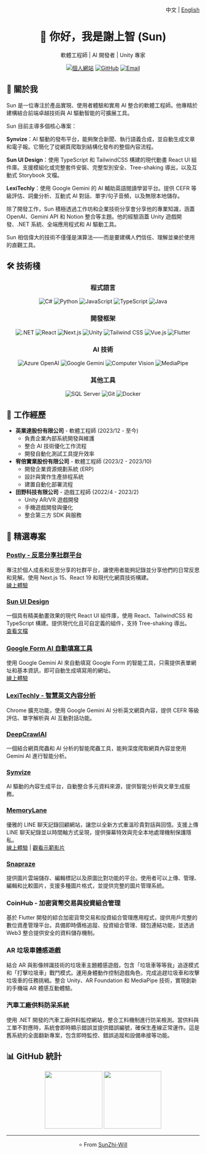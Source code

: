 <div align="right">
  中文 | <a href="README.md">English</a>
</div>

<div align="center">
  <h1>👋 你好，我是謝上智 (Sun)</h1>
  <p>軟體工程師 | AI 開發者 | Unity 專家</p>
  
  [![個人網站](https://img.shields.io/badge/網站-shangzhistime-blue?style=flat-square)](https://sites.google.com/view/shangzhistime)
  [![GitHub](https://img.shields.io/badge/GitHub-SunZhi--Will-181717?style=flat-square&logo=github)](https://github.com/SunZhi-Will)
  [![Email](https://img.shields.io/badge/Email-聯繫我-red?style=flat-square&logo=gmail)](mailto:sun055676@gmail.com)
</div>

## 🚀 關於我
Sun 是一位專注於產品實現、使用者體驗和實用 AI 整合的軟體工程師。他專精於建構結合前端卓越技術與 AI 驅動智能的可擴展工具。

Sun 目前主導多個核心專案：

**Synvize**：AI 驅動的發布平台，能夠聚合新聞、執行語義合成，並自動生成文章和電子報。它簡化了從網頁爬取到結構化發布的整個內容流程。

**Sun UI Design**：使用 TypeScript 和 TailwindCSS 構建的現代動畫 React UI 組件庫。支援模組化或完整套件安裝、完整型別安全、Tree-shaking 導出，以及互動式 Storybook 文檔。

**LexiTechly**：使用 Google Gemini 的 AI 輔助英語閱讀學習平台。提供 CEFR 等級評估、詞彙分析、互動式 AI 對話、單字/句子音頻，以及無限本地儲存。

除了開發工作，Sun 積極透過工作坊和企業技術分享會分享他的專業知識，涵蓋 OpenAI、Gemini API 和 Notion 整合等主題。他的經驗涵蓋 Unity 遊戲開發、.NET 系統、全端應用程式和 AI 驅動工具。

Sun 相信偉大的技術不僅僅是演算法——而是要建構人們信任、理解並樂於使用的直觀工具。

## 🛠️ 技術棧
<div align="center">
  
  ### 程式語言
  ![C#](https://img.shields.io/badge/-C%23-239120?style=for-the-badge&logo=c-sharp&logoColor=white)
  ![Python](https://img.shields.io/badge/-Python-3776AB?style=for-the-badge&logo=Python&logoColor=white)
  ![JavaScript](https://img.shields.io/badge/-JavaScript-F7DF1E?style=for-the-badge&logo=javascript&logoColor=black)
  ![TypeScript](https://img.shields.io/badge/-TypeScript-3178C6?style=for-the-badge&logo=typescript&logoColor=white)
  ![Java](https://img.shields.io/badge/-Java-007396?style=for-the-badge&logo=java&logoColor=white)

  ### 開發框架
  ![.NET](https://img.shields.io/badge/-.NET-512BD4?style=for-the-badge&logo=dotnet&logoColor=white)
  ![React](https://img.shields.io/badge/-React-61DAFB?style=for-the-badge&logo=react&logoColor=black)
  ![Next.js](https://img.shields.io/badge/-Next.js-000000?style=for-the-badge&logo=next.js&logoColor=white)
  ![Unity](https://img.shields.io/badge/-Unity-000000?style=for-the-badge&logo=unity&logoColor=white)
  ![Tailwind CSS](https://img.shields.io/badge/-Tailwind_CSS-38B2AC?style=for-the-badge&logo=tailwind-css&logoColor=white)
  ![Vue.js](https://img.shields.io/badge/-Vue.js-4FC08D?style=for-the-badge&logo=vue.js&logoColor=white)
  ![Flutter](https://img.shields.io/badge/-Flutter-02569B?style=for-the-badge&logo=flutter&logoColor=white)

  ### AI 技術
  ![Azure OpenAI](https://img.shields.io/badge/-Azure_OpenAI-0078D4?style=for-the-badge&logo=microsoft-azure&logoColor=white)
  ![Google Gemini](https://img.shields.io/badge/-Google_Gemini-4285F4?style=for-the-badge&logo=google&logoColor=white)
  ![Computer Vision](https://img.shields.io/badge/-Computer_Vision-5C3EE8?style=for-the-badge&logo=opencv&logoColor=white)
  ![MediaPipe](https://img.shields.io/badge/-MediaPipe-0A0A0A?style=for-the-badge&logoColor=white)

  ### 其他工具
  ![SQL Server](https://img.shields.io/badge/-SQL_Server-CC2927?style=for-the-badge&logo=microsoft-sql-server&logoColor=white)
  ![Git](https://img.shields.io/badge/-Git-F05032?style=for-the-badge&logo=git&logoColor=white)
  ![Docker](https://img.shields.io/badge/-Docker-2496ED?style=for-the-badge&logo=docker&logoColor=white)
</div>

## 💼 工作經歷
- **英業達股份有限公司** - 軟體工程師 (2023/12 - 至今)
  - 負責企業內部系統開發與維護
  - 整合 AI 技術優化工作流程
  - 開發自動化測試工具提升效率
- **宥倍實業股份有限公司** - 軟體工程師 (2023/2 - 2023/10)
  - 開發企業資源規劃系統 (ERP)
  - 設計與實作生產排程系統
  - 建置自動化部署流程
- **田野科技有限公司** - 遊戲工程師 (2022/4 - 2023/2)
  - Unity AR/VR 遊戲開發
  - 手機遊戲開發與優化
  - 整合第三方 SDK 與服務

## 🚀 精選專案
### [Postly - 反思分享社群平台](https://github.com/SunZhi-Will/Postly)
專注於個人成長和反思分享的社群平台，讓使用者能夠記錄並分享他們的日常反思和見解。使用 Next.js 15、React 19 和現代化網頁技術構建。  
[線上體驗](https://postly-gilt.vercel.app)

### [Sun UI Design](https://github.com/SunZhi-Will/sunui-design)
一個具有精美動畫效果的現代 React UI 組件庫，使用 React、TailwindCSS 和 TypeScript 構建。提供現代化且可自定義的組件，支持 Tree-shaking 導出。  
[查看文檔](https://sunui.vercel.app/)

### [Google Form AI 自動填寫工具](https://github.com/SunZhi-Will/AutoFormAI)
使用 Google Gemini AI 來自動填寫 Google Form 的智能工具，只需提供表單網址和基本資訊，即可自動生成填寫用的網址。  
[線上體驗](https://auto-form-ai.vercel.app/)

### [LexiTechly - 智慧英文內容分析](https://chromewebstore.google.com/detail/lexitechly-%E6%99%BA%E6%85%A7%E8%8B%B1%E6%96%87%E5%85%A7%E5%AE%B9%E5%88%86%E6%9E%90/lnfheajgimgpheflgjgknhnppanfenmk)
Chrome 擴充功能，使用 Google Gemini AI 分析英文網頁內容，提供 CEFR 等級評估、單字解析與 AI 互動對話功能。

### [DeepCrawlAI](https://github.com/SunZhi-Will/DeepCrawlAI)
一個結合網頁爬蟲和 AI 分析的智能爬蟲工具，能夠深度爬取網頁內容並使用 Gemini AI 進行智能分析。

### [Synvize](https://synvize.com/)
AI 驅動的內容生成平台，自動整合多元資料來源，提供智能分析與文章生成服務。

### [MemoryLane](https://github.com/Sunzhi-will/memory-lane)
優雅的 LINE 聊天記錄回顧網站，讓您以全新方式重溫珍貴對話與回憶。支援上傳 LINE 聊天紀錄並以時間軸方式呈現，提供彈幕特效與完全本地處理機制保護隱私。  
[線上體驗](https://memorylane-nine.vercel.app/) | [觀看示範影片](https://youtu.be/CPTTjLaydVU)

### [Snapraze](https://github.com/SunZhi-Will/snapraze)
提供圖片雲端儲存、編輯標記以及原圖比對功能的平台。使用者可以上傳、管理、編輯和比較圖片，支援多種圖片格式，並提供完整的圖片管理系統。

### CoinHub - 加密貨幣交易與投資組合管理
基於 Flutter 開發的綜合加密貨幣交易和投資組合管理應用程式，提供用戶完整的數位資產管理平台。具備即時價格追蹤、投資組合管理、錢包連結功能，並透過 Web3 整合提供安全的資料儲存機制。

### AR 垃圾車體感遊戲
結合 AR 與影像辨識技術的垃圾車主題體感遊戲，包含「垃圾車等等我」追逐模式和「打擊垃圾車」戰鬥模式。運用身體動作控制遊戲角色，完成追趕垃圾車和攻擊垃圾車的任務挑戦。整合 Unity、AR Foundation 和 MediaPipe 技術，實現創新的手機端 AR 體感互動體驗。

### 汽車工廠供料防呆系統
使用 .NET 開發的汽車工廠供料監控網站，整合工料機制進行防呆檢測。當供料與工單不對應時，系統會即時顯示錯誤並提供錯誤編號，確保生產線正常運作。這是舊系統的全面翻新專案，包含即時監控、錯誤追蹤和設備串接等功能。

## 📊 GitHub 統計
<div align="center">
  <img height="150" src="https://github-readme-stats.vercel.app/api?username=SunZhi-Will&show_icons=true&theme=radical"/>
  <img height="150" src="https://github-readme-stats.vercel.app/api/top-langs/?username=SunZhi-Will&layout=compact&theme=radical"/>
</div>

---
<div align="center">
  ⭐️ From <a href="https://github.com/SunZhi-Will">SunZhi-Will</a>
</div> 